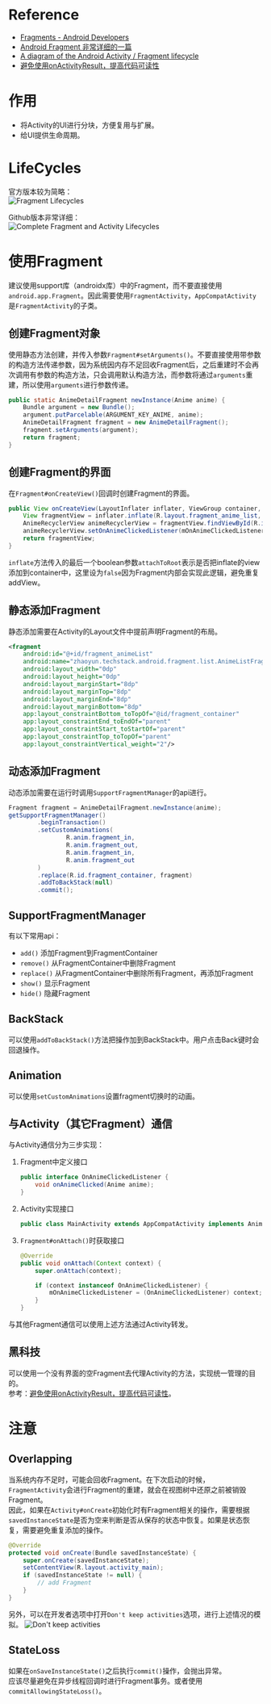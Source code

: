 # Reference
* [Fragments - Android Developers](https://developer.android.com/guide/components/fragments)
* [Android Fragment 非常详细的一篇](https://www.jianshu.com/p/11c8ced79193)
* [A diagram of the Android Activity / Fragment lifecycle](https://github.com/xxv/android-lifecycle)
* [避免使用onActivityResult，提高代码可读性](https://mp.weixin.qq.com/s/w_n4ppDoWFTLttpdPx-Yww)

# 作用
* 将Activity的UI进行分块，方便复用与扩展。  
* 给UI提供生命周期。

# LifeCycles
官方版本较为简略：  
![Fragment Lifecycles](./fragment_lifecycle.png)

Github版本非常详细：  
![Complete Fragment and Activity Lifecycles](./complete_android_fragment_lifecycle.png)

# 使用Fragment
建议使用support库（androidx库）中的Fragment，而不要直接使用`android.app.Fragment`。因此需要使用`FragmentActivity`，`AppCompatActivity`是`FragmentActivity`的子类。

## 创建Fragment对象
使用静态方法创建，并传入参数`Fragment#setArguments()`。不要直接使用带参数的构造方法传递参数，因为系统因内存不足回收Fragment后，之后重建时不会再次调用有参数的构造方法，只会调用默认构造方法，而参数将通过`arguments`重建，所以使用`arguments`进行参数传递。
```java
public static AnimeDetailFragment newInstance(Anime anime) {
    Bundle argument = new Bundle();
    argument.putParcelable(ARGUMENT_KEY_ANIME, anime);
    AnimeDetailFragment fragment = new AnimeDetailFragment();
    fragment.setArguments(argument);
    return fragment;
}
```

## 创建Fragment的界面
在`Fragment#onCreateView()`回调时创建Fragment的界面。
```Java
public View onCreateView(LayoutInflater inflater, ViewGroup container, Bundle savedInstanceState) {
    View fragmentView = inflater.inflate(R.layout.fragment_anime_list, container, false);
    AnimeRecyclerView animeRecyclerView = fragmentView.findViewById(R.id.recyclerView_anime);
    animeRecyclerView.setOnAnimeClickedListener(mOnAnimeClickedListener);
    return fragmentView;
}
```
`inflate`方法传入的最后一个boolean参数`attachToRoot`表示是否把inflate的view添加到container中，这里设为`false`因为Fragment内部会实现此逻辑，避免重复addView。

## 静态添加Fragment
静态添加需要在Activity的Layout文件中提前声明Fragment的布局。
```xml
<fragment
    android:id="@+id/fragment_animeList"
    android:name="zhaoyun.techstack.android.fragment.list.AnimeListFragment"
    android:layout_width="0dp"
    android:layout_height="0dp"
    android:layout_marginStart="8dp"
    android:layout_marginTop="8dp"
    android:layout_marginEnd="8dp"
    android:layout_marginBottom="8dp"
    app:layout_constraintBottom_toTopOf="@id/fragment_container"
    app:layout_constraintEnd_toEndOf="parent"
    app:layout_constraintStart_toStartOf="parent"
    app:layout_constraintTop_toTopOf="parent"
    app:layout_constraintVertical_weight="2"/>
```

## 动态添加Fragment
动态添加需要在运行时调用`SupportFragmentManager`的api进行。
```java
Fragment fragment = AnimeDetailFragment.newInstance(anime);
getSupportFragmentManager()
        .beginTransaction()
        .setCustomAnimations(
                R.anim.fragment_in,
                R.anim.fragment_out,
                R.anim.fragment_in,
                R.anim.fragment_out
        )
        .replace(R.id.fragment_container, fragment)
        .addToBackStack(null)
        .commit();
```

## SupportFragmentManager
有以下常用api：
* `add()` 添加Fragment到FragmentContainer
* `remove()` 从FragmentContainer中删除Fragment
* `replace()` 从FragmentContainer中删除所有Fragment，再添加Fragment
* `show()` 显示Fragment
* `hide()` 隐藏Fragment

## BackStack
可以使用`addToBackStack()`方法把操作加到BackStack中。用户点击Back键时会回退操作。

## Animation
可以使用`setCustomAnimations`设置fragment切换时的动画。

## 与Activity（其它Fragment）通信
与Activity通信分为三步实现：
1. Fragment中定义接口
    ```java
    public interface OnAnimeClickedListener {
        void onAnimeClicked(Anime anime);
    }
    ```

2. Activity实现接口
    ```java
    public class MainActivity extends AppCompatActivity implements AnimeListFragment.OnAnimeClickedListener
    ```

3. `Fragment#onAttach()`时获取接口
    ```java
    @Override
    public void onAttach(Context context) {
        super.onAttach(context);

        if (context instanceof OnAnimeClickedListener) {
            mOnAnimeClickedListener = (OnAnimeClickedListener) context;
        }
    }
    ```

与其他Fragment通信可以使用上述方法通过Activity转发。

## 黑科技
可以使用一个没有界面的空Fragment去代理Activity的方法，实现统一管理的目的。  
参考：[避免使用onActivityResult，提高代码可读性](https://mp.weixin.qq.com/s/w_n4ppDoWFTLttpdPx-Yww)。

# 注意
## Overlapping
当系统内存不足时，可能会回收Fragment。在下次启动的时候，`FragmentActivity`会进行Fragment的重建，就会在视图树中还原之前被销毁Fragment。  
因此，如果在`Activity#onCreate`初始化时有Fragment相关的操作，需要根据`savedInstanceState`是否为空来判断是否从保存的状态中恢复。如果是状态恢复，需要避免重复添加的操作。
```java
@Override
protected void onCreate(Bundle savedInstanceState) {
    super.onCreate(savedInstanceState);
    setContentView(R.layout.activity_main);
    if (savedInstanceState != null) {
        // add Fragment
    }
}
```
 另外，可以在开发者选项中打开`Don't keep activities`选项，进行上述情况的模拟。
![Don't keep activities](./developer_options.png)

## StateLoss
如果在`onSaveInstanceState()`之后执行`commit()`操作，会抛出异常。  
应该尽量避免在异步线程回调时进行Fragment事务。或者使用`commitAllowingStateLoss()`。